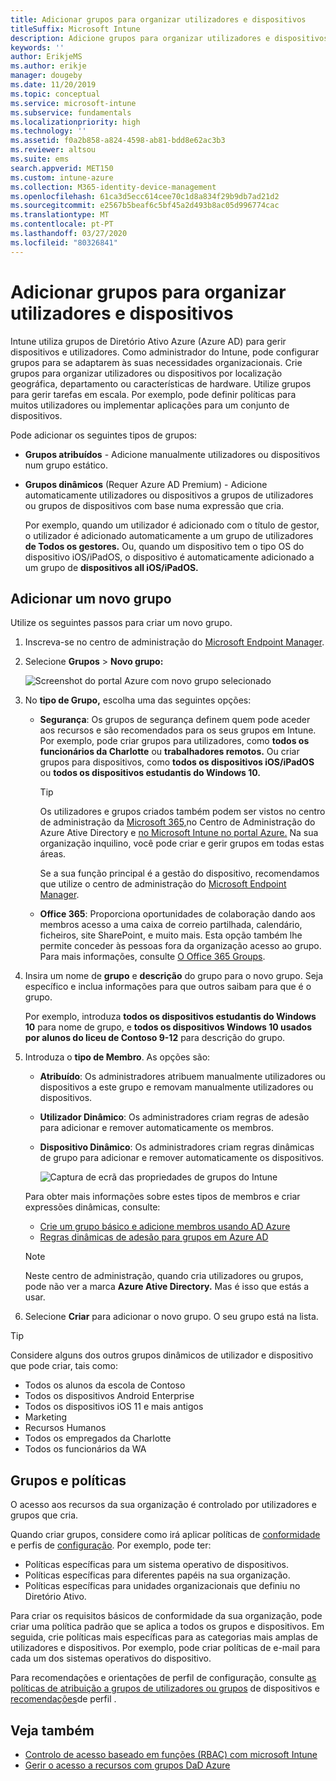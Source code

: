 ```yaml
---
title: Adicionar grupos para organizar utilizadores e dispositivos
titleSuffix: Microsoft Intune
description: Adicione grupos para organizar utilizadores e dispositivos por geografia, departamento ou hardware específico.
keywords: ''
author: ErikjeMS
ms.author: erikje
manager: dougeby
ms.date: 11/20/2019
ms.topic: conceptual
ms.service: microsoft-intune
ms.subservice: fundamentals
ms.localizationpriority: high
ms.technology: ''
ms.assetid: f0a2b858-a824-4598-ab81-bdd8e62ac3b3
ms.reviewer: altsou
ms.suite: ems
search.appverid: MET150
ms.custom: intune-azure
ms.collection: M365-identity-device-management
ms.openlocfilehash: 61ca3d5ecc614cee70c1d8a834f29b9db7ad21d2
ms.sourcegitcommit: e2567b5beaf6c5bf45a2d493b8ac05d996774cac
ms.translationtype: MT
ms.contentlocale: pt-PT
ms.lasthandoff: 03/27/2020
ms.locfileid: "80326841"
---
```

# <a name="add-groups-to-organize-users-and-devices"></a>Adicionar grupos para organizar utilizadores e dispositivos

Intune utiliza grupos de Diretório Ativo Azure (Azure AD) para gerir dispositivos e utilizadores. Como administrador do Intune, pode configurar grupos para se adaptarem às suas necessidades organizacionais. Crie grupos para organizar utilizadores ou dispositivos por localização geográfica, departamento ou características de hardware. Utilize grupos para gerir tarefas em escala. Por exemplo, pode definir políticas para muitos utilizadores ou implementar aplicações para um conjunto de dispositivos.

Pode adicionar os seguintes tipos de grupos:

- **Grupos atribuídos** - Adicione manualmente utilizadores ou dispositivos num grupo estático. 
- **Grupos dinâmicos** (Requer Azure AD Premium) - Adicione automaticamente utilizadores ou dispositivos a grupos de utilizadores ou grupos de dispositivos com base numa expressão que cria.

  Por exemplo, quando um utilizador é adicionado com o título de gestor, o utilizador é adicionado automaticamente a um grupo de utilizadores **de Todos os gestores.** Ou, quando um dispositivo tem o tipo OS do dispositivo iOS/iPadOS, o dispositivo é automaticamente adicionado a um grupo de **dispositivos all iOS/iPadOS.**

## <a name="add-a-new-group"></a>Adicionar um novo grupo

Utilize os seguintes passos para criar um novo grupo.

1. Inscreva-se no centro de administração do [Microsoft Endpoint Manager](https://go.microsoft.com/fwlink/?linkid=2109431).
2. Selecione **Grupos** > **Novo grupo:**

   ![Screenshot do portal Azure com novo grupo selecionado](./media/groups-add/groups-add-new.png)

3. No **tipo de Grupo,** escolha uma das seguintes opções:

    - **Segurança**: Os grupos de segurança definem quem pode aceder aos recursos e são recomendados para os seus grupos em Intune. Por exemplo, pode criar grupos para utilizadores, como **todos os funcionários da Charlotte** ou **trabalhadores remotos.** Ou criar grupos para dispositivos, como **todos os dispositivos iOS/iPadOS** ou **todos os dispositivos estudantis do Windows 10.**

        > [!TIP]
        > Os utilizadores e grupos criados também podem ser vistos no centro de administração da [Microsoft 365,](https://admin.microsoft.com)no Centro de Administração do Azure Ative Directory e [no Microsoft Intune no portal Azure.](https://go.microsoft.com/fwlink/?linkid=2090973) Na sua organização inquilino, você pode criar e gerir grupos em todas estas áreas.
        >
        > Se a sua função principal é a gestão do dispositivo, recomendamos que utilize o centro de administração do [Microsoft Endpoint Manager](https://go.microsoft.com/fwlink/?linkid=2109431).

    - **Office 365**: Proporciona oportunidades de colaboração dando aos membros acesso a uma caixa de correio partilhada, calendário, ficheiros, site SharePoint, e muito mais. Esta opção também lhe permite conceder às pessoas fora da organização acesso ao grupo. Para mais informações, consulte [O Office 365 Groups](https://support.office.com/article/learn-about-office-365-groups-b565caa1-5c40-40ef-9915-60fdb2d97fa2).

4. Insira um nome de **grupo** e **descrição** do grupo para o novo grupo. Seja específico e inclua informações para que outros saibam para que é o grupo.

    Por exemplo, introduza **todos os dispositivos estudantis do Windows 10** para nome de grupo, e **todos os dispositivos Windows 10 usados por alunos do liceu de Contoso 9-12** para descrição do grupo.

5. Introduza o **tipo de Membro**. As opções são:

    - **Atribuído**: Os administradores atribuem manualmente utilizadores ou dispositivos a este grupo e removam manualmente utilizadores ou dispositivos.
    - **Utilizador Dinâmico**: Os administradores criam regras de adesão para adicionar e remover automaticamente os membros.
    - **Dispositivo Dinâmico**: Os administradores criam regras dinâmicas de grupo para adicionar e remover automaticamente os dispositivos.

        ![Captura de ecrã das propriedades de grupos do Intune](./media/groups-add/groups-add-properties.png)

    Para obter mais informações sobre estes tipos de membros e criar expressões dinâmicas, consulte:

    - [Crie um grupo básico e adicione membros usando AD Azure](https://docs.microsoft.com/azure/active-directory/fundamentals/active-directory-groups-create-azure-portal)
    - [Regras dinâmicas de adesão para grupos em Azure AD](https://docs.microsoft.com/azure/active-directory/users-groups-roles/groups-dynamic-membership)

    > [!NOTE]
    > Neste centro de administração, quando cria utilizadores ou grupos, pode não ver a marca **Azure Ative Directory.** Mas é isso que estás a usar.

6. Selecione **Criar** para adicionar o novo grupo. O seu grupo está na lista.

> [!TIP]
> Considere alguns dos outros grupos dinâmicos de utilizador e dispositivo que pode criar, tais como:
>
> - Todos os alunos da escola de Contoso
> - Todos os dispositivos Android Enterprise
> - Todos os dispositivos iOS 11 e mais antigos
> - Marketing
> - Recursos Humanos
> - Todos os empregados da Charlotte
> - Todos os funcionários da WA

## <a name="groups-and-policies"></a>Grupos e políticas

O acesso aos recursos da sua organização é controlado por utilizadores e grupos que cria.

Quando criar grupos, considere como irá aplicar políticas de [conformidade](../protect/device-compliance-get-started.md) e perfis de [configuração](../configuration/device-profiles.md). Por exemplo, pode ter:

- Políticas específicas para um sistema operativo de dispositivos.
- Políticas específicas para diferentes papéis na sua organização.
- Políticas específicas para unidades organizacionais que definiu no Diretório Ativo.

Para criar os requisitos básicos de conformidade da sua organização, pode criar uma política padrão que se aplica a todos os grupos e dispositivos. Em seguida, crie políticas mais específicas para as categorias mais amplas de utilizadores e dispositivos. Por exemplo, pode criar políticas de e-mail para cada um dos sistemas operativos do dispositivo.

Para recomendações e orientações de perfil de configuração, consulte [as políticas de atribuição a grupos de utilizadores ou grupos](../configuration/device-profile-assign.md#user-groups-vs-device-groups) de dispositivos e [recomendações](../configuration/device-profile-create.md#recommendations)de perfil .

## <a name="see-also"></a>Veja também

- [Controlo de acesso baseado em funções (RBAC) com microsoft Intune](role-based-access-control.md)
- [Gerir o acesso a recursos com grupos DaD Azure](https://docs.microsoft.com/azure/active-directory/active-directory-manage-groups)
